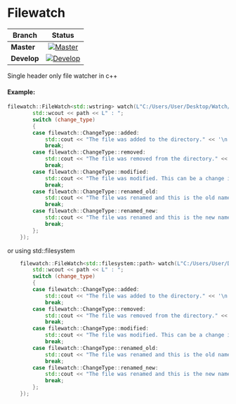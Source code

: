 # Filewatch

| Branch        | Status        |
| ------------- |:-------------:|
| **Master**    | [![Master](https://travis-ci.org/ThomasMonkman/filewatch.svg?branch=master)](https://travis-ci.org/ThomasMonkman/filewatch) |
| **Develop**   | [![Develop](https://travis-ci.org/ThomasMonkman/filewatch.svg?branch=develop)](https://travis-ci.org/ThomasMonkman/filewatch) |

Single header only file watcher in c++

#### Example:
```cpp
filewatch::FileWatch<std::wstring> watch(L"C:/Users/User/Desktop/Watch/Test"s, [](const std::wstring& path, const filewatch::ChangeType change_type) {
		std::wcout << path << L" : ";
		switch (change_type)
		{
		case filewatch::ChangeType::added:
			std::cout << "The file was added to the directory." << '\n';
			break;
		case filewatch::ChangeType::removed:
			std::cout << "The file was removed from the directory." << '\n';
			break;
		case filewatch::ChangeType::modified:
			std::cout << "The file was modified. This can be a change in the time stamp or attributes." << '\n';
			break;
		case filewatch::ChangeType::renamed_old:
			std::cout << "The file was renamed and this is the old name." << '\n';
			break;
		case filewatch::ChangeType::renamed_new:
			std::cout << "The file was renamed and this is the new name." << '\n';
			break;
		};
	});
```

or using std::filesystem

```cpp
	filewatch::FileWatch<std::filesystem::path> watch(L"C:/Users/User/Desktop/Watch/Test"s, [](const std::filesystem::path& path, const filewatch::ChangeType change_type) {
		std::wcout << path << L" : ";
		switch (change_type)
		{
		case filewatch::ChangeType::added:
			std::cout << "The file was added to the directory." << '\n';
			break;
		case filewatch::ChangeType::removed:
			std::cout << "The file was removed from the directory." << '\n';
			break;
		case filewatch::ChangeType::modified:
			std::cout << "The file was modified. This can be a change in the time stamp or attributes." << '\n';
			break;
		case filewatch::ChangeType::renamed_old:
			std::cout << "The file was renamed and this is the old name." << '\n';
			break;
		case filewatch::ChangeType::renamed_new:
			std::cout << "The file was renamed and this is the new name." << '\n';
			break;
		};
	});
```
